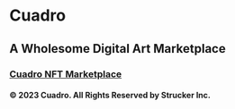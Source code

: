 # Cuadro
## A Wholesome Digital Art Marketplace

### [Cuadro NFT Marketplace](https://cuadro.netlify.app/)
#### &copy; 2023 Cuadro. All Rights Reserved by Strucker Inc.